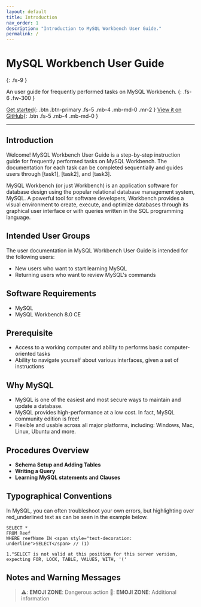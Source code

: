 ```yaml
---
layout: default
title: Introduction
nav_order: 1
description: "Introduction to MySQL Workbench User Guide."
permalink: /
---
```


# MySQL Workbench User Guide
{: .fs-9 }

An user guide for frequently performed tasks on MySQL Workbench.
{: .fs-6 .fw-300 }

[Get started](#introduction){: .btn .btn-primary .fs-5 .mb-4 .mb-md-0 .mr-2 } [View it on GitHub](https://github.com/dvalle22/Mel-Danilo-Cody){: .btn .fs-5 .mb-4 .mb-md-0 }

---

## Introduction

Welcome! MySQL Workbench User Guide is a step-by-step instruction guide for frequently performed tasks on MySQL Workbench. The documentation for each task can be completed sequentially and guides users through [task1], [task2], and [task3].

MySQL Workbench (or just Workbench) is an application software for database design using the popular relational database management system, MySQL. A powerful tool for software developers, Workbench provides a visual environment to create, execute, and optimize databases through its graphical user interface or with queries written in the SQL programming language.


## Intended User Groups
The user documentation in MySQL Workbench User Guide is intended for the following users:
- New users who want to start learning MySQL
- Returning users who want to review MySQL's commands

## Software Requirements
- MySQL
- MySQL Workbench 8.0 CE

## Prerequisite
- Access to a working computer and ability to performs basic computer-oriented tasks
- Ability to navigate yourself about various interfaces, given a set of instructions

## Why MySQL
- MySQL is one of the easiest and most secure ways to maintain and update a database.
- MySQL provides high-performance at a low cost. In fact, MySQL community edition is free!
- Flexible and usable across all major platforms, including: Windows, Mac, Linux, Ubuntu and more.

## Procedures Overview
- **Schema Setup and Adding Tables**
- **Writing a Query**
- **Learning MySQL statements and Clauses**

## Typographical Conventions
In MySQL, you can often troubleshoot your own errors, but highlighting over red_underlined text as can be seen in the example below.

    SELECT *
    FROM Reef
    WHERE reefName IN <span style="text-decoration: underline">SELECT</span> // (1)
    
    1."SELECT is not valid at this position for this server version, expecting FOR, LOCK, TABLE, VALUES, WITH, '('
    
    
## Notes and Warning Messages
> ⚠️: **EMOJI ZONE**: Dangerous action
> 📝: **EMOJI ZONE**: Additional information
